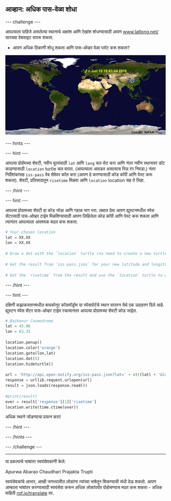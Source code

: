 ## आव्हान: अधिक पास-वेळा शोधा

--- challenge ---

आपल्याला पाहिजे असलेल्या स्थानाचे अक्षांश आणि रेखांश शोधण्यासाठी आपण <a href="http://www.latlong.net/" target="_blank">www.latlong.net/</a>सारख्या वेबसाइट वापरू शकता.

+ आपण अधिक ठिकाणी शोधू शकता आणि पास-ओव्हर वेळा प्लॉट करू शकता? 

![screenshot](images/iss-final.png)

--- hints ---


--- hint ---

आपल्या प्रोग्रॅमच्या शेवटी, नवीन मूल्यंसाठी `lat` आणि `long` चल सेट करा आणि नंतर नवीन स्थानावर डॉट काढण्यासाठी `location` turtle चल वापरा. (आपल्याला आवडत असल्यास भिन्न रंग निवडा.) नंतर निर्देशांकांसह `iss-pass` वेब सेवेवर कॉल करा (आपण हे करण्यासाठी कोड कॉपी आणि पेस्ट करू शकता). शेवटी, प्रतिसादातून `risetime` मिळवा आणि `location` location सह ते लिहा.

--- /hint ---

--- hint ---

आपल्या प्रोग्रामच्या शेवटी हा कोड जोडा आणि गहाळ भाग भरा. लक्षात ठेवा आपण ह्युस्टनमधील स्पेस सेंटरसाठी पास-ओव्हर टाईम मिळविण्यासाठी आपण लिहिलेला कोड कॉपी आणि पेस्ट करू शकता आणि त्यानंतर आपल्याला आवश्यक बदल करू शकता.

```python
# Your chosen location
lat = XX.XX
lon = XX.XX

# Draw a dot with the `location` turtle (no need to create a new turtle), choose a different colour

# Get the result from `iss-pass.json` for your new latitude and longitude

# Get the `risetime` from the result and use the `location` turtle to write it on the map
```

--- /hint ---

--- hint ---

दक्षिणी कझाकस्तानमधील बायकोनूर कॉसमॉड्रोम या स्पेसपोर्टचे स्थान वापरुन येथे एक उदाहरण दिले आहे. ह्यूस्टन स्पेस सेंटर पास-ओव्हर टाईम रचल्यानंतर आपल्या प्रोग्रामच्या शेवटी कोड जाईल.

```python
# Baikonur Cosmodrome
lat = 45.86
lon = 63.31

location.penup()
location.color('orange')
location.goto(lon,lat)
location.dot(5)
location.hideturtle()

url = 'http://api.open-notify.org/iss-pass.json?lat=' + str(lat) + '&lon=' + str(lon)
response = urllib.request.urlopen(url)
result = json.loads(response.read())

#print(result)
over = result['response'][1]['risetime']
location.write(time.ctime(over))
```

अधिक स्थाने जोडण्याचा प्रयत्न करा!

--- /hint ---

--- /hints ---

--- /challenge ---

***

या प्रकल्पाचे भाषांतर स्वयंसेवकांनी केले:

Apurwa Abarao Chaudhari
Prajakta
Trupti

स्वयंसेवकांचे आभार, आम्ही जगभरातील लोकांना त्यांच्या भाषेतून शिकण्याची संधी देऊ शकतो. आपण आम्हाला भाषांतर करण्यासाठी स्वयंसेवा करून अधिक लोकांपर्यंत पोहोचण्यास मदत करू शकता - अधिक माहिती [rpf.io/translate](https://rpf.io/translate) वर.
